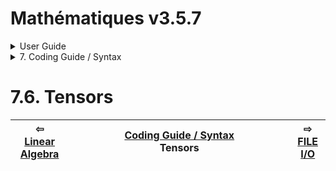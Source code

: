 # Mathématiques v3.5.7


<details>

<summary>User Guide</summary>

1. [About](../../about/README.md)<br>
2. [License](../../license/README.md)<br>
3. [Release Notes](../../release-notes/README.md)<br>
4. [Installation](../../installation/README.md)<br>
5. [Makefile / Using Mathématiques](../../using-mathematiques/README.md)<br>
6. [Code Examples](../../examples/README.md)<br>
7. _Coding Guide / Syntax_ <br>
8. [Benchmarks](../../benchmarks/README.md)<br>
9. [Tests](../../test/README.md)<br>
10. [New Feature Plans](../../feature-schedule/README.md)<br>
11. [Developer Guide](../../developer-guide/README.md)<br>


</details>



<details>

<summary>7. Coding Guide / Syntax</summary>

7.1. [Scalar Math: real, imaginary, complex, and quaternion numbers](../scalar/README.md)<br>
7.2. [Display of Results](../display/README.md)<br>
7.3. [Vectors](../vector/README.md)<br>
7.4. [Matrices](../matrix/README.md)<br>
7.5. [Linear Algebra](../linear-algebra/README.md)<br>
7.6. _Tensors_ <br>
7.7. [FILE I/O](../file-io/README.md)<br>
7.8. [Debug Modes](../debug/README.md)<br>


</details>



# 7.6. Tensors



| ⇦ <br />[Linear Algebra](../linear-algebra/README.md)  | [Coding Guide / Syntax](../README.md)<br />Tensors<br /><img width=1000/> | ⇨ <br />[FILE I/O](../file-io/README.md)   |
| ------------ | :-------------------------------: | ------------ |

